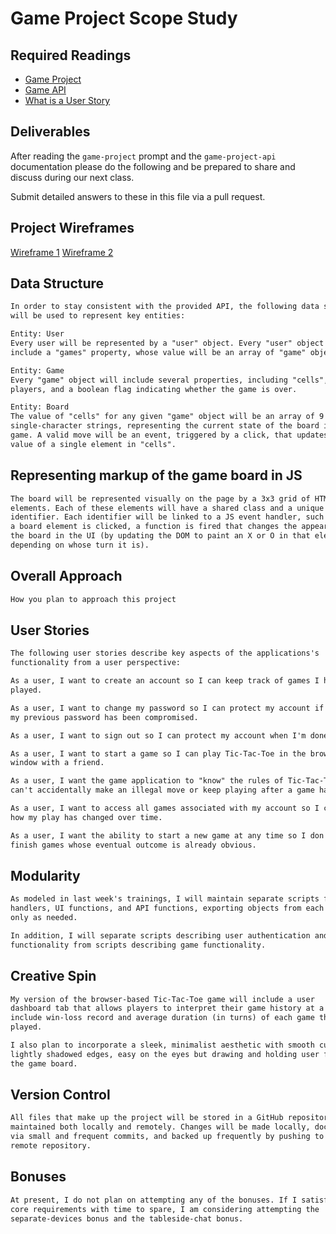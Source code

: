 # Game Project Scope Study

## Required Readings

-   [Game Project](https://github.com/ga-wdi-boston/game-project)
-   [Game API](https://github.com/ga-wdi-boston/game-project-api)
-   [What is a User Story](http://searchsoftwarequality.techtarget.com/definition/user-story)

## Deliverables

After reading the `game-project` prompt and the `game-project-api` documentation
please do the following and be prepared to share and discuss during our next
class.

Submit detailed answers to these in this file via a pull request.

## Project Wireframes

[Wireframe 1](./assets/images/wireframe-1.png)
[Wireframe 2](./assets/images/wireframe-2.png)

## Data Structure

```md
In order to stay consistent with the provided API, the following data structures
will be used to represent key entities:

Entity: User
Every user will be represented by a "user" object. Every "user" object will
include a "games" property, whose value will be an array of "game" objects

Entity: Game
Every "game" object will include several properties, including "cells", two
players, and a boolean flag indicating whether the game is over.

Entity: Board
The value of "cells" for any given "game" object will be an array of 9
single-character strings, representing the current state of the board in that
game. A valid move will be an event, triggered by a click, that updates the
value of a single element in "cells".

```

## Representing markup of the game board in JS

```md
The board will be represented visually on the page by a 3x3 grid of HTML
elements. Each of these elements will have a shared class and a unique
identifier. Each identifier will be linked to a JS event handler, such that when
a board element is clicked, a function is fired that changes the appearance of
the board in the UI (by updating the DOM to paint an X or O in that element,
depending on whose turn it is).

```

## Overall Approach

```md
How you plan to approach this project

```

## User Stories

```md
The following user stories describe key aspects of the applications's
functionality from a user perspective:

As a user, I want to create an account so I can keep track of games I have
played.

As a user, I want to change my password so I can protect my account if I think
my previous password has been compromised.

As a user, I want to sign out so I can protect my account when I'm done playing.

As a user, I want to start a game so I can play Tic-Tac-Toe in the browser
window with a friend.

As a user, I want the game application to "know" the rules of Tic-Tac-Toe so I
can't accidentally make an illegal move or keep playing after a game has ended.

As a user, I want to access all games associated with my account so I can see
how my play has changed over time.

As a user, I want the ability to start a new game at any time so I don't have to
finish games whose eventual outcome is already obvious.

```

## Modularity

```md
As modeled in last week's trainings, I will maintain separate scripts for event
handlers, UI functions, and API functions, exporting objects from each script
only as needed.

In addition, I will separate scripts describing user authentication and profile
functionality from scripts describing game functionality.

```

## Creative Spin

```md
My version of the browser-based Tic-Tac-Toe game will include a user
dashboard tab that allows players to interpret their game history at a glance,
include win-loss record and average duration (in turns) of each game they have
played.

I also plan to incorporate a sleek, minimalist aesthetic with smooth curves and
lightly shadowed edges, easy on the eyes but drawing and holding user focus on
the game board.

```

## Version Control

```md
All files that make up the project will be stored in a GitHub repository that is
maintained both locally and remotely. Changes will be made locally, documented
via small and frequent commits, and backed up frequently by pushing to the
remote repository.

```

## Bonuses

```md
At present, I do not plan on attempting any of the bonuses. If I satisfy the
core requirements with time to spare, I am considering attempting the
separate-devices bonus and the tableside-chat bonus.

```
